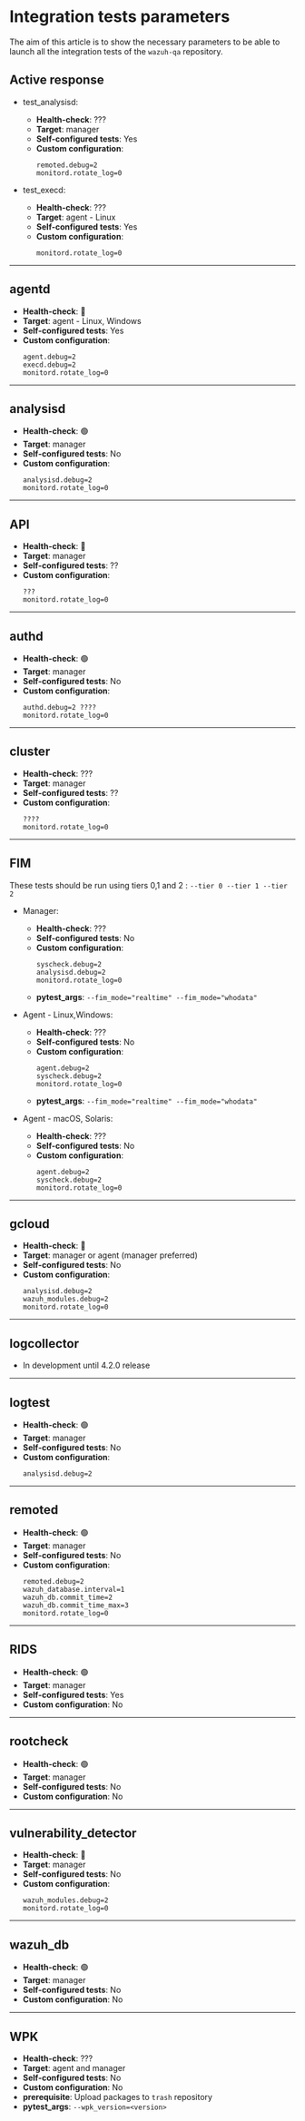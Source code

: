 # Integration tests parameters

The aim of this article is to show the necessary parameters to be able to launch all the integration tests of 
the `wazuh-qa` repository.

## Active response

- test_analysisd:
    - **Health-check**: ???
    - **Target**: manager
    - **Self-configured tests**: Yes   
    - **Custom configuration**:
        ``` 
        remoted.debug=2
        monitord.rotate_log=0
        ``` 

- test_execd:
    - **Health-check**: ???
    - **Target**: agent - Linux
    - **Self-configured tests**: Yes    
    - **Custom configuration**:
        ```
        monitord.rotate_log=0
        ```

---

## agentd

- **Health-check**: :red_circle:
- **Target**: agent - Linux, Windows
- **Self-configured tests**: Yes 
- **Custom configuration**:
    ```
    agent.debug=2
    execd.debug=2
    monitord.rotate_log=0
    ```

---

## analysisd

- **Health-check**: :green_circle:
- **Target**: manager
- **Self-configured tests**: No 
- **Custom configuration**:
    ```
    analysisd.debug=2
    monitord.rotate_log=0
    ```

---

## API

- **Health-check**: :red_circle:
- **Target**: manager
- **Self-configured tests**: ?? 
- **Custom configuration**:
    ```
    ???
    monitord.rotate_log=0
    ```

---

## authd
 
- **Health-check**: :green_circle:
- **Target**: manager
- **Self-configured tests**: No 
- **Custom configuration**:
    ```
    authd.debug=2 ????
    monitord.rotate_log=0
    ```

---

## cluster

- **Health-check**:  ???
- **Target**: manager
- **Self-configured tests**: ??
- **Custom configuration**:
    ```
    ????
    monitord.rotate_log=0
    ```

---

## FIM
These tests should be run using tiers 0,1 and 2 : `--tier 0 --tier 1 --tier 2` 

- Manager:
    - **Health-check**: ???
    - **Self-configured tests**: No
    - **Custom configuration**:
        ```
        syscheck.debug=2
        analysisd.debug=2
        monitord.rotate_log=0
        ```
    - **pytest_args**: `--fim_mode="realtime" --fim_mode="whodata"`
    
- Agent - Linux,Windows:
    - **Health-check**: ???
    - **Self-configured tests**: No
    - **Custom configuration**:
        ```
        agent.debug=2
        syscheck.debug=2
        monitord.rotate_log=0
        ```
    - **pytest_args**: `--fim_mode="realtime" --fim_mode="whodata"`

- Agent - macOS, Solaris:
    - **Health-check**: ???
    - **Self-configured tests**: No
    - **Custom configuration**:
        ```
        agent.debug=2
        syscheck.debug=2
        monitord.rotate_log=0
        ```

---

## gcloud

- **Health-check**: :red_circle:
- **Target**: manager or agent (manager preferred)
- **Self-configured tests**: No 
- **Custom configuration**:
    ``` 
    analysisd.debug=2
    wazuh_modules.debug=2
    monitord.rotate_log=0  
    ```

---

## logcollector

- In development until 4.2.0 release

---

## logtest

- **Health-check**: :green_circle:
- **Target**: manager
- **Self-configured tests**: No 
- **Custom configuration**:
    ``` 
    analysisd.debug=2 
    ```

---

## remoted

- **Health-check**: :green_circle:
- **Target**: manager
- **Self-configured tests**: No 
- **Custom configuration**:
    ``` 
    remoted.debug=2
    wazuh_database.interval=1
    wazuh_db.commit_time=2
    wazuh_db.commit_time_max=3
    monitord.rotate_log=0
    ```

---

## RIDS

- **Health-check**: :green_circle:
- **Target**: manager
- **Self-configured tests**: Yes 
- **Custom configuration**: No

---

## rootcheck

- **Health-check**: :green_circle:
- **Target**: manager
- **Self-configured tests**: No 
- **Custom configuration**: No

---

## vulnerability_detector

- **Health-check**: :red_circle:
- **Target**: manager
- **Self-configured tests**: No 
- **Custom configuration**:
    ``` 
    wazuh_modules.debug=2
    monitord.rotate_log=0
    ```

---

## wazuh_db

- **Health-check**: :green_circle:
- **Target**: manager
- **Self-configured tests**: No 
- **Custom configuration**: No

---

## WPK

- **Health-check**: ???
- **Target**: agent and manager 
- **Self-configured tests**: No 
- **Custom configuration**: No
- **prerequisite**: Upload packages to `trash` repository
- **pytest_args**: `--wpk_version=<version>`